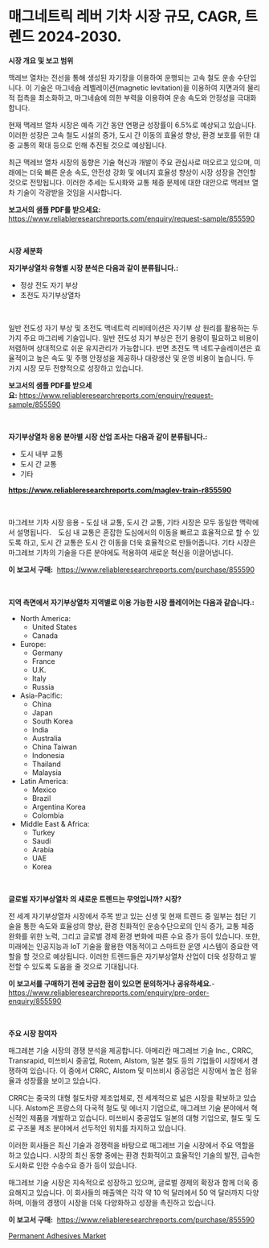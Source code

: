 <p><h1>매그네트릭 레버 기차 시장 규모, CAGR, 트렌드 2024-2030.</h1></p><p><strong>시장 개요 및 보고 범위</strong></p>
<p><p>맥레브 열차는 전선을 통해 생성된 자기장을 이용하여 운행되는 고속 철도 운송 수단입니다. 이 기술은 마그네슘 레벨레이션(magnetic levitation)을 이용하여 지면과의 물리적 접촉을 최소화하고, 마그네슘에 의한 부력을 이용하여 운송 속도와 안정성을 극대화합니다.</p><p>현재 맥레브 열차 시장은 예측 기간 동안 연평균 성장률이 6.5%로 예상되고 있습니다. 이러한 성장은 고속 철도 시설의 증가, 도시 간 이동의 효율성 향상, 환경 보호를 위한 대중 교통의 확대 등으로 인해 추진될 것으로 예상됩니다.</p><p>최근 맥레브 열차 시장의 동향은 기술 혁신과 개발이 주요 관심사로 떠오르고 있으며, 미래에는 더욱 빠른 운송 속도, 안전성 강화 및 에너지 효율성 향상이 시장 성장을 견인할 것으로 전망됩니다. 이러한 추세는 도시화와 교통 체증 문제에 대한 대안으로 맥레브 열차 기술이 각광받을 것임을 시사합니다.</p></p>
<p><strong>보고서의 샘플 PDF를 받으세요:</strong> <a href="https://www.reliableresearchreports.com/enquiry/request-sample/855590">https://www.reliableresearchreports.com/enquiry/request-sample/855590</a></p>
<p>&nbsp;</p>
<p><strong>시장 세분화</strong></p>
<p><strong>자기부상열차 유형별 시장 분석은 다음과 같이 분류됩니다.:</strong></p>
<p><ul><li>정상 전도 자기 부상</li><li>초전도 자기부상열차</li></ul></p>
<p>&nbsp;</p>
<p><p>일반 전도성 자기 부상 및 초전도 맥네트럭 리비테이션은 자기부 상 원리를 활용하는 두 가지 주요 마그리베 기술입니다. 일반 전도성 자기 부상은 전기 용량이 필요하고 비용이 저렴하며 상대적으로 쉬운 유지관리가 가능합니다. 반면 초전도 맥 네트구슬레이션은 효율적이고 높은 속도 및 주행 안정성을 제공하나 대량생산 및 운영 비용이 높습니다. 두 가지 시장 모두 전향적으로 성장하고 있습니다.</p></p>
<p><strong>보고서의 샘플 PDF를 받으세요:</strong>&nbsp;<a href="https://www.reliableresearchreports.com/enquiry/request-sample/855590">https://www.reliableresearchreports.com/enquiry/request-sample/855590</a></p>
<p>&nbsp;</p>
<p><strong> 자기부상열차 응용 분야별 시장 산업 조사는 다음과 같이 분류됩니다.:</strong></p>
<p><ul><li>도시 내부 교통</li><li>도시 간 교통</li><li>기타</li></ul></p>
<p><strong><a href="https://www.reliableresearchreports.com/maglev-train-r855590">https://www.reliableresearchreports.com/maglev-train-r855590</a></strong></p>
<p>&nbsp;</p>
<p><p>마그레브 기차 시장 응용 - 도심 내 교통, 도시 간 교통, 기타 시장은 모두 동일한 맥락에서 설명됩니다.　도심 내 교통은 혼잡한 도심에서의 이동을 빠르고 효율적으로 할 수 있도록 하고, 도시 간 교통은 도시 간 이동을 더욱 효율적으로 만들어줍니다. 기타 시장은 마그레브 기차의 기술을 다른 분야에도 적용하여 새로운 혁신을 이끌어냅니다.</p></p>
<p><strong>이 보고서 구매:</strong>&nbsp; <a href="https://www.reliableresearchreports.com/purchase/855590">https://www.reliableresearchreports.com/purchase/855590</a></p>
<p>&nbsp;</p>
<p><strong>지역 측면에서 자기부상열차 지역별로 이용 가능한 시장 플레이어는 다음과 같습니다.:</strong></p>
<p><ul>
    <li>
        North America:
        <ul>
            <li>United States</li>
            <li>Canada</li>
        </ul>
    </li>
    <li>
        Europe:
        <ul>
            <li>Germany</li>
            <li>France</li>
            <li>U.K.</li>
            <li>Italy</li>
            <li>Russia</li>
        </ul>
    </li>
    <li>
        Asia-Pacific:
        <ul>
            <li>China</li>
            <li>Japan</li>
            <li>South Korea</li>
            <li>India</li>
            <li>Australia</li>
            <li>China Taiwan</li>
            <li>Indonesia</li>
            <li>Thailand</li>
            <li>Malaysia</li>
        </ul>
    </li>
    <li>
        Latin America:
        <ul>
            <li>Mexico</li>
            <li>Brazil</li>
            <li>Argentina Korea</li>
            <li>Colombia</li>
        </ul>
    </li>
    <li>
        Middle East & Africa:
        <ul>
            <li>Turkey</li>
            <li>Saudi</li>
            <li>Arabia</li>
            <li>UAE</li>
            <li>Korea</li>
        </ul>
    </li>
    </ul></p>
<p>&nbsp;</p>
<p><strong>글로벌 자기부상열차 의 새로운 트렌드는 무엇입니까? 시장?</strong></p>
<p><p>전 세계 자기부상열차 시장에서 주목 받고 있는 신생 및 현재 트렌드 중 일부는 첨단 기술을 통한 속도와 효율성의 향상, 환경 친화적인 운송수단으로의 인식 증가, 교통 체증 완화를 위한 노력, 그리고 글로벌 경제 환경 변화에 따른 수요 증가 등이 있습니다. 또한, 미래에는 인공지능과 IoT 기술을 활용한 역동적이고 스마트한 운영 시스템이 중요한 역할을 할 것으로 예상됩니다. 이러한 트렌드들은 자기부상열차 산업이 더욱 성장하고 발전할 수 있도록 도움을 줄 것으로 기대됩니다.</p></p>
<p><strong>이 보고서를 구매하기 전에 궁금한 점이 있으면 문의하거나 공유하세요.</strong>- <a href="https://www.reliableresearchreports.com/enquiry/pre-order-enquiry/855590">https://www.reliableresearchreports.com/enquiry/pre-order-enquiry/855590</a></p>
<p>&nbsp;</p>
<p><strong>주요 시장 참여자</strong></p>
<p><p>매그레븐 기술 시장의 경쟁 분석을 제공합니다. 아메리칸 매그레브 기술 Inc., CRRC, Transrapid, 미쓰비시 중공업, Rotem, Alstom, 일본 철도 등의 기업들이 시장에서 경쟁하여 있습니다. 이 중에서 CRRC, Alstom 및 미쓰비시 중공업은 시장에서 높은 점유율과 성장률을 보이고 있습니다.</p><p>CRRC는 중국의 대형 철도차량 제조업체로, 전 세계적으로 넓은 시장을 확보하고 있습니다. Alstom은 프랑스의 다국적 철도 및 에너지 기업으로, 매그레브 기술 분야에서 혁신적인 제품을 개발하고 있습니다. 미쓰비시 중공업도 일본의 대형 기업으로, 철도 및 도로 구조물 제조 분야에서 선두적인 위치를 차지하고 있습니다.</p><p>이러한 회사들은 최신 기술과 경쟁력을 바탕으로 매그레브 기술 시장에서 주요 역할을 하고 있습니다. 시장의 최신 동향 중에는 환경 친화적이고 효율적인 기술의 발전, 급속한 도시화로 인한 수송수요 증가 등이 있습니다.</p><p>매그레브 기술 시장은 지속적으로 성장하고 있으며, 글로벌 경제의 확장과 함께 더욱 중요해지고 있습니다. 이 회사들의 매출액은 각각 약 10 억 달러에서 50 억 달러까지 다양하며, 이들의 경쟁이 시장을 더욱 다양화하고 성장을 촉진하고 있습니다.</p></p>
<p><strong>이 보고서 구매:</strong>&nbsp;&nbsp;<a href="https://www.reliableresearchreports.com/purchase/855590">https://www.reliableresearchreports.com/purchase/855590</a></p>
<p><p><a href="https://summer-dogwood-3e9.notion.site/Global-Permanent-Adhesives-Market-Size-and-Market-Trends-Insights-and-Projections-from-2024-to-2031-b105bc3439d24eb4bd9b6b04ee978e9e">Permanent Adhesives Market</a></p></p>